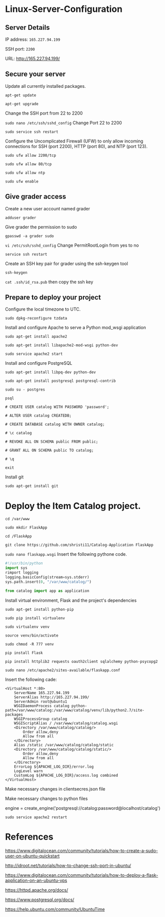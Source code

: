 # Linux-Server-Configuration

## Server Details
IP address: `165.227.94.199`

SSH port: `2200`

URL: http://165.227.94.199/

## Secure your server

Update all currently installed packages.

`apt-get update` 

`apt-get upgrade` 

Change the SSH port from 22 to 2200

`sudo nano /etc/ssh/sshd_config` Change Port 22 to 2200

`sudo service ssh restart`

Configure the Uncomplicated Firewall (UFW) to only allow incoming connections for SSH (port 2200), HTTP (port 80), and NTP (port 123).

`sudo ufw allow 2200/tcp`

`sudo ufw allow 80/tcp`

`sudo ufw allow ntp`

`sudo ufw enable`

## Give grader access

Create a new user account named grader

`adduser grader`

Give grader the permission to sudo

`gpasswd -a grader sudo`

`vi /etc/ssh/sshd_config` Change PermitRootLogin from yes to no

`service ssh restart`

Create an SSH key pair for grader using the ssh-keygen tool

`ssh-keygen`

`cat .ssh/id_rsa.pub` then copy the ssh key

## Prepare to deploy your project

Configure the local timezone to UTC.

`sudo dpkg-reconfigure tzdata`

Install and configure Apache to serve a Python mod_wsgi application

`sudo apt-get install apache2`

`sudo apt-get install libapache2-mod-wsgi python-dev`

`sudo service apache2 start`

 Install and configure PostgreSQL   
 
 `sudo apt-get install libpq-dev python-dev`
 
 `sudo apt-get install postgresql postgresql-contrib`
 
 `sudo su - postgres`
 
 `psql`
 
`# CREATE USER catalog WITH PASSWORD 'password';`

`# ALTER USER catalog CREATEDB;`

`# CREATE DATABASE catalog WITH OWNER catalog;`

`# \c catalog`

`# REVOKE ALL ON SCHEMA public FROM public; `

`# GRANT ALL ON SCHEMA public TO catalog;`

`# \q`

`exit`

Install git 

`sudo apt-get install git`

# Deploy the Item Catalog project.

`cd /var/www`

`sudo mkdir FlaskApp`

`cd /FlaskApp`

`git clone https://github.com/shristi11/Catalog-Application FlaskApp `

`sudo nano flaskapp.wsgi` Insert the following pythone code.

```python
#!/usr/bin/python
import sys
rimport logging
logging.basicConfig(stream=sys.stderr)
sys.path.insert(0, "/var/www/catalog/")

from catalog import app as application
```
Install virtual environment, Flask and the project's dependencies

`sudo apt-get install python-pip`

`sudo pip install virtualenv`

`sudo virtualenv venv`

`source venv/bin/activate`

`sudo chmod -R 777 venv`

`pip install Flask`

`pip install httplib2 requests oauth2client sqlalchemy python-psycopg2`

`sudo nano /etc/apache2/sites-available/flaskapp.conf`

Insert the following cade:

```
<VirtualHost *:80>
    ServerName 165.227.94.199
    ServerAlias http://165.227.94.199/
    ServerAdmin root@ubuntu1
    WSGIDaemonProcess catalog python-path=/var/www/catalog:/var/www/catalog/venv/lib/python2.7/site-packages
    WSGIProcessGroup catalog
    WSGIScriptAlias / /var/www/catalog/catalog.wsgi
    <Directory /var/www/catalog/catalog/>
        Order allow,deny
        Allow from all
    </Directory>
    Alias /static /var/www/catalog/catalog/static
    <Directory /var/www/catalog/catalog/static/>
        Order allow,deny
        Allow from all
    </Directory>
    ErrorLog ${APACHE_LOG_DIR}/error.log
    LogLevel warn
    CustomLog ${APACHE_LOG_DIR}/access.log combined
</VirtualHost>
```
Make necessary changes in clientsecres.json file

Make necessary changes to python files

engine = create_engine('postgresql://catalog:password@localhost/catalog')

`sudo service apache2 restart`

# References

https://www.digitalocean.com/community/tutorials/how-to-create-a-sudo-user-on-ubuntu-quickstart

http://idroot.net/tutorials/how-to-change-ssh-port-in-ubuntu/

https://www.digitalocean.com/community/tutorials/how-to-deploy-a-flask-application-on-an-ubuntu-vps

https://httpd.apache.org/docs/

https://www.postgresql.org/docs/

https://help.ubuntu.com/community/UbuntuTime


